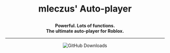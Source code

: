 # <p align='center'>mleczus' Auto-player</p>

<p align='center'>
  <strong>Powerful. Lots of functions.<br>
  The ultimate auto-player for Roblox.</strong>
</p>

***

<p align='center'>
  <img alt="GitHub Downloads" src="https://img.shields.io/github/downloads/Mleczyk/mleczus-autoplayer/total">
</p>
